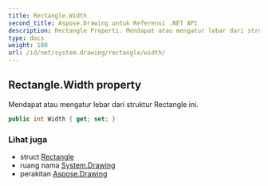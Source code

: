 ```yaml
---
title: Rectangle.Width
second_title: Aspose.Drawing untuk Referensi .NET API
description: Rectangle Properti. Mendapat atau mengatur lebar dari struktur Rectangle ini.
type: docs
weight: 180
url: /id/net/system.drawing/rectangle/width/
---
```

## Rectangle.Width property

Mendapat atau mengatur lebar dari struktur Rectangle ini.

```csharp
public int Width { get; set; }
```

### Lihat juga

* struct [Rectangle](../)
* ruang nama [System.Drawing](../../rectangle/)
* perakitan [Aspose.Drawing](../../../)


